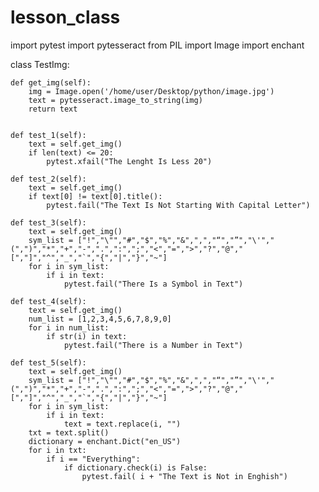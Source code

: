 # lesson_class

import pytest
import pytesseract
from PIL import Image
import enchant

class TestImg:

    def get_img(self):
        img = Image.open('/home/user/Desktop/python/image.jpg')
        text = pytesseract.image_to_string(img)
        return text


    def test_1(self):
        text = self.get_img()
        if len(text) <= 20:
            pytest.xfail("The Lenght Is Less 20")

    def test_2(self):
        text = self.get_img()
        if text[0] != text[0].title():
            pytest.fail("The Text Is Not Starting With Capital Letter")

    def test_3(self):
        text = self.get_img()
        sym_list = ["!","\"","#","$","%","&",",","“","”","\'","(",")","*","+","-",".",":",";","<","=",">","?","@","[","]","^","_","`","{","|","}","~"]
        for i in sym_list:
            if i in text:
                pytest.fail("There Is a Symbol in Text")

    def test_4(self):
        text = self.get_img()
        num_list = [1,2,3,4,5,6,7,8,9,0]
        for i in num_list:
            if str(i) in text:
                pytest.fail("There is a Number in Text")

    def test_5(self):
        text = self.get_img()
        sym_list = ["!","\"","#","$","%","&",",","“","”","\'","(",")","*","+","-",".",":",";","<","=",">","?","@","[","]","^","_","`","{","|","}","~"]
        for i in sym_list:
            if i in text:
                text = text.replace(i, "")
        txt = text.split()
        dictionary = enchant.Dict("en_US")
        for i in txt:
            if i == "Everything":
                if dictionary.check(i) is False:
                    pytest.fail( i + "The Text is Not in Enghish")




